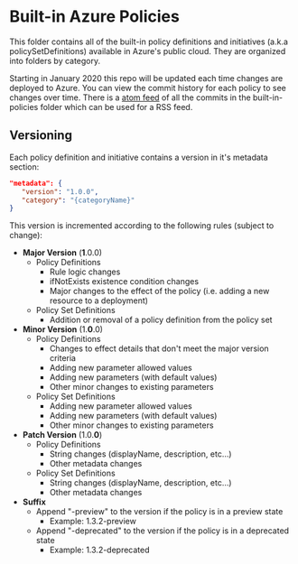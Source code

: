# Built-in Azure Policies

This folder contains all of the built-in policy definitions and initiatives (a.k.a policySetDefinitions) available in Azure's public cloud. They are organized into folders by category.

Starting in January 2020 this repo will be updated each time changes are deployed to Azure. You can view the commit history for each policy to see changes over time. There is a [atom feed](https://github.com/Azure/azure-policy/commits/master/built-in-policies.atom) of all the commits in the built-in-policies folder which can be used for a RSS feed. 

## Versioning

Each policy definition and initiative contains a version in it's metadata section:
```json
"metadata": {
   "version": "1.0.0",
   "category": "{categoryName}"
}
```

This version is incremented according to the following rules (subject to change):
   - **Major Version** (**1**.0.0)
      - Policy Definitions
         - Rule logic changes
         - ifNotExists existence condition changes
         - Major changes to the effect of the policy (i.e. adding a new resource to a deployment)
      - Policy Set Definitions
         - Addition or removal of a policy definition from the policy set
   - **Minor Version** (1.**0**.0)
      - Policy Definitions
         - Changes to effect details that don't meet the major version criteria
         - Adding new parameter allowed values
         - Adding new parameters (with default values)
         - Other minor changes to existing parameters
      - Policy Set Definitions
         - Adding new parameter allowed values
         - Adding new parameters (with default values)
         - Other minor changes to existing parameters
   - **Patch Version** (1.0.**0**)
      - Policy Definitions
         - String changes (displayName, description, etc…)
         - Other metadata changes
      - Policy Set Definitions
         - String changes (displayName, description, etc…)
         - Other metadata changes
   - **Suffix**
      - Append "-preview" to the version if the policy is in a preview state  
         - Example:  1.3.2-preview
      - Append "-deprecated" to the version if the policy is in a deprecated state
         - Example:  1.3.2-deprecated
